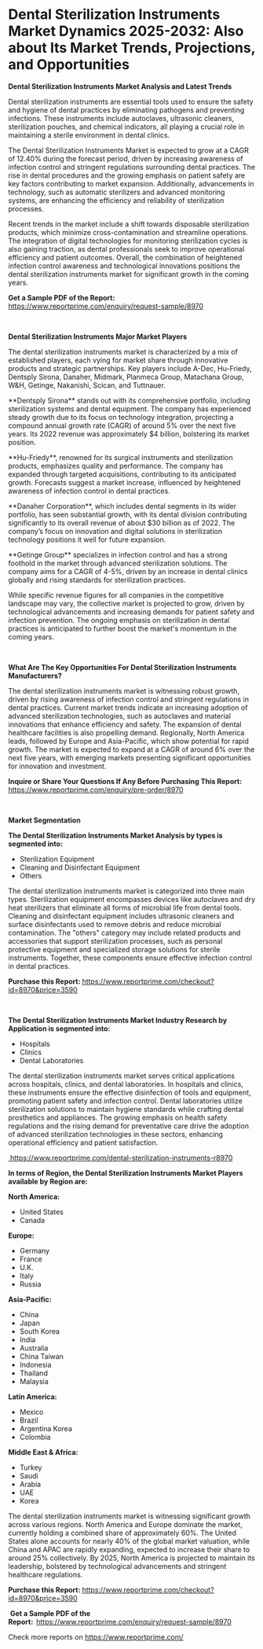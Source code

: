 <p><h1>Dental Sterilization Instruments Market Dynamics 2025-2032: Also about Its Market Trends, Projections, and Opportunities</h1></p><p><strong>Dental Sterilization Instruments Market Analysis and Latest Trends</strong></p>
<p><p>Dental sterilization instruments are essential tools used to ensure the safety and hygiene of dental practices by eliminating pathogens and preventing infections. These instruments include autoclaves, ultrasonic cleaners, sterilization pouches, and chemical indicators, all playing a crucial role in maintaining a sterile environment in dental clinics.</p><p>The Dental Sterilization Instruments Market is expected to grow at a CAGR of 12.40% during the forecast period, driven by increasing awareness of infection control and stringent regulations surrounding dental practices. The rise in dental procedures and the growing emphasis on patient safety are key factors contributing to market expansion. Additionally, advancements in technology, such as automatic sterilizers and advanced monitoring systems, are enhancing the efficiency and reliability of sterilization processes.</p><p>Recent trends in the market include a shift towards disposable sterilization products, which minimize cross-contamination and streamline operations. The integration of digital technologies for monitoring sterilization cycles is also gaining traction, as dental professionals seek to improve operational efficiency and patient outcomes. Overall, the combination of heightened infection control awareness and technological innovations positions the dental sterilization instruments market for significant growth in the coming years.</p></p>
<p><strong>Get a Sample PDF of the Report:&nbsp;</strong> <a href="https://www.reportprime.com/enquiry/request-sample/8970?utm_campaign=1126&utm_medium=2&utm_source=Github&utm_content=ia&utm_term=20032025&utm_id=dental-sterilization-instruments">https://www.reportprime.com/enquiry/request-sample/8970</a></p>
<p>&nbsp;</p>
<p><strong>Dental Sterilization Instruments Major Market Players</strong></p>
<p><p>The dental sterilization instruments market is characterized by a mix of established players, each vying for market share through innovative products and strategic partnerships. Key players include A-Dec, Hu-Friedy, Dentsply Sirona, Danaher, Midmark, Planmeca Group, Matachana Group, W&H, Getinge, Nakanishi, Scican, and Tuttnauer.</p><p>**Dentsply Sirona** stands out with its comprehensive portfolio, including sterilization systems and dental equipment. The company has experienced steady growth due to its focus on technology integration, projecting a compound annual growth rate (CAGR) of around 5% over the next five years. Its 2022 revenue was approximately $4 billion, bolstering its market position.</p><p>**Hu-Friedy**, renowned for its surgical instruments and sterilization products, emphasizes quality and performance. The company has expanded through targeted acquisitions, contributing to its anticipated growth. Forecasts suggest a market increase, influenced by heightened awareness of infection control in dental practices.</p><p>**Danaher Corporation**, which includes dental segments in its wider portfolio, has seen substantial growth, with its dental division contributing significantly to its overall revenue of about $30 billion as of 2022. The company’s focus on innovation and digital solutions in sterilization technology positions it well for future expansion.</p><p>**Getinge Group** specializes in infection control and has a strong foothold in the market through advanced sterilization solutions. The company aims for a CAGR of 4-5%, driven by an increase in dental clinics globally and rising standards for sterilization practices.</p><p>While specific revenue figures for all companies in the competitive landscape may vary, the collective market is projected to grow, driven by technological advancements and increasing demands for patient safety and infection prevention. The ongoing emphasis on sterilization in dental practices is anticipated to further boost the market's momentum in the coming years.</p></p>
<p>&nbsp;</p>
<p><strong>What Are The Key Opportunities For Dental Sterilization Instruments Manufacturers?</strong></p>
<p><p>The dental sterilization instruments market is witnessing robust growth, driven by rising awareness of infection control and stringent regulations in dental practices. Current market trends indicate an increasing adoption of advanced sterilization technologies, such as autoclaves and material innovations that enhance efficiency and safety. The expansion of dental healthcare facilities is also propelling demand. Regionally, North America leads, followed by Europe and Asia-Pacific, which show potential for rapid growth. The market is expected to expand at a CAGR of around 6% over the next five years, with emerging markets presenting significant opportunities for innovation and investment.</p></p>
<p><strong>Inquire or Share Your Questions If Any Before Purchasing This Report:</strong> <a href="https://www.reportprime.com/enquiry/pre-order/8970?utm_campaign=1126&utm_medium=2&utm_source=Github&utm_content=ia&utm_term=20032025&utm_id=dental-sterilization-instruments">https://www.reportprime.com/enquiry/pre-order/8970</a></p>
<p>&nbsp;</p>
<p><strong>Market Segmentation</strong></p>
<p><strong>The Dental Sterilization Instruments Market Analysis by types is segmented into:</strong></p>
<p><ul><li>Sterilization Equipment</li><li>Cleaning and Disinfectant Equipment</li><li>Others</li></ul></p>
<p><p>The dental sterilization instruments market is categorized into three main types. Sterilization equipment encompasses devices like autoclaves and dry heat sterilizers that eliminate all forms of microbial life from dental tools. Cleaning and disinfectant equipment includes ultrasonic cleaners and surface disinfectants used to remove debris and reduce microbial contamination. The "others" category may include related products and accessories that support sterilization processes, such as personal protective equipment and specialized storage solutions for sterile instruments. Together, these components ensure effective infection control in dental practices.</p></p>
<p><strong>Purchase this Report:&nbsp;</strong><a href="https://www.reportprime.com/checkout?id=8970&price=3590&utm_campaign=1126&utm_medium=2&utm_source=Github&utm_content=ia&utm_term=20032025&utm_id=dental-sterilization-instruments">https://www.reportprime.com/checkout?id=8970&price=3590</a></p>
<p>&nbsp;</p>
<p><strong>The Dental Sterilization Instruments Market Industry Research by Application is segmented into:</strong></p>
<p><ul><li>Hospitals</li><li>Clinics</li><li>Dental Laboratories</li></ul></p>
<p><p>The dental sterilization instruments market serves critical applications across hospitals, clinics, and dental laboratories. In hospitals and clinics, these instruments ensure the effective disinfection of tools and equipment, promoting patient safety and infection control. Dental laboratories utilize sterilization solutions to maintain hygiene standards while crafting dental prosthetics and appliances. The growing emphasis on health safety regulations and the rising demand for preventative care drive the adoption of advanced sterilization technologies in these sectors, enhancing operational efficiency and patient satisfaction.</p></p>
<p><a href="https://www.reportprime.com/dental-sterilization-instruments-r8970?utm_campaign=1126&utm_medium=2&utm_source=Github&utm_content=ia&utm_term=20032025&utm_id=dental-sterilization-instruments">&nbsp;https://www.reportprime.com/dental-sterilization-instruments-r8970</a></p>
<p><strong>In terms of Region, the Dental Sterilization Instruments Market Players available by Region are:</strong></p>
<p>
    <p> <strong> North America: </strong>
        <ul>
            <li>United States</li>
            <li>Canada</li>
        </ul>
        </p> 
    <p> <strong> Europe: </strong>
        <ul>
            <li>Germany</li>
            <li>France</li>
            <li>U.K.</li>
            <li>Italy</li>
            <li>Russia</li>
        </ul>
        </p> 
    <p> <strong> Asia-Pacific: </strong>
        <ul>
            <li>China</li>
            <li>Japan</li>
            <li>South Korea</li>
            <li>India</li>
            <li>Australia</li>
            <li>China Taiwan</li>
            <li>Indonesia</li>
            <li>Thailand</li>
            <li>Malaysia</li>
        </ul>
        </p> 
    <p> <strong> Latin America: </strong>
        <ul>
            <li>Mexico</li>
            <li>Brazil</li>
            <li>Argentina Korea</li>
            <li>Colombia</li>
        </ul>
        </p> 
    <p> <strong> Middle East & Africa: </strong>
        <ul>
            <li>Turkey</li>
            <li>Saudi</li>
            <li>Arabia</li>
            <li>UAE</li>
            <li>Korea</li>
        </ul>
    </p>
    </p>
<p><p>The dental sterilization instruments market is witnessing significant growth across various regions. North America and Europe dominate the market, currently holding a combined share of approximately 60%. The United States alone accounts for nearly 40% of the global market valuation, while China and APAC are rapidly expanding, expected to increase their share to around 25% collectively. By 2025, North America is projected to maintain its leadership, bolstered by technological advancements and stringent healthcare regulations.</p></p>
<p><strong>Purchase this Report: </strong><a href="https://www.reportprime.com/checkout?id=8970&price=3590&utm_campaign=1126&utm_medium=2&utm_source=Github&utm_content=ia&utm_term=20032025&utm_id=dental-sterilization-instruments">https://www.reportprime.com/checkout?id=8970&price=3590</a></p>
<p>&nbsp;<strong>Get a Sample PDF of the Report:&nbsp;&nbsp;</strong><a href="https://www.reportprime.com/enquiry/request-sample/8970?utm_campaign=1126&utm_medium=2&utm_source=Github&utm_content=ia&utm_term=20032025&utm_id=dental-sterilization-instruments">https://www.reportprime.com/enquiry/request-sample/8970</a></p>
<p><strong></strong></p>
<p>Check more reports on <a href="https://www.reportprime.com/?utm_campaign=1126&utm_medium=2&utm_source=Github&utm_content=ia&utm_term=20032025&utm_id=dental-sterilization-instruments">https://www.reportprime.com/</a></p>